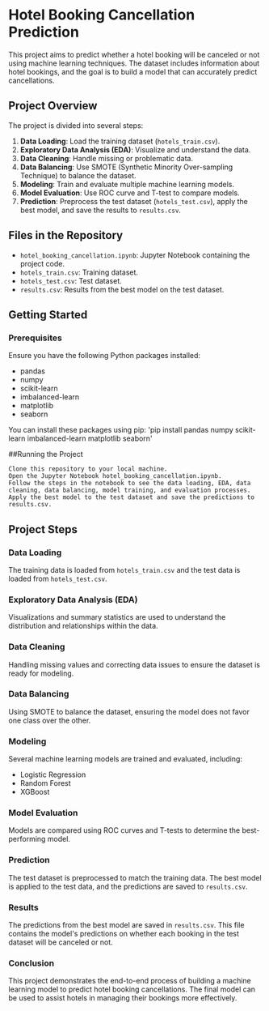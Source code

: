 # Hotel Booking Cancellation Prediction

This project aims to predict whether a hotel booking will be canceled or not using machine learning techniques. The dataset includes information about hotel bookings, and the goal is to build a model that can accurately predict cancellations.

## Project Overview

The project is divided into several steps:

1. **Data Loading**: Load the training dataset (`hotels_train.csv`).
2. **Exploratory Data Analysis (EDA)**: Visualize and understand the data.
3. **Data Cleaning**: Handle missing or problematic data.
4. **Data Balancing**: Use SMOTE (Synthetic Minority Over-sampling Technique) to balance the dataset.
5. **Modeling**: Train and evaluate multiple machine learning models.
6. **Model Evaluation**: Use ROC curve and T-test to compare models.
7. **Prediction**: Preprocess the test dataset (`hotels_test.csv`), apply the best model, and save the results to `results.csv`.

## Files in the Repository

- `hotel_booking_cancellation.ipynb`: Jupyter Notebook containing the project code.
- `hotels_train.csv`: Training dataset.
- `hotels_test.csv`: Test dataset.
- `results.csv`: Results from the best model on the test dataset.

## Getting Started

### Prerequisites

Ensure you have the following Python packages installed:
- pandas
- numpy
- scikit-learn
- imbalanced-learn
- matplotlib
- seaborn

You can install these packages using pip:
'pip install pandas numpy scikit-learn imbalanced-learn matplotlib seaborn'

##Running the Project

    Clone this repository to your local machine.
    Open the Jupyter Notebook hotel_booking_cancellation.ipynb.
    Follow the steps in the notebook to see the data loading, EDA, data cleaning, data balancing, model training, and evaluation processes.
    Apply the best model to the test dataset and save the predictions to results.csv.

## Project Steps

### Data Loading

The training data is loaded from `hotels_train.csv` and the test data is loaded from `hotels_test.csv`.

### Exploratory Data Analysis (EDA)

Visualizations and summary statistics are used to understand the distribution and relationships within the data.

### Data Cleaning

Handling missing values and correcting data issues to ensure the dataset is ready for modeling.

### Data Balancing

Using SMOTE to balance the dataset, ensuring the model does not favor one class over the other.

### Modeling

Several machine learning models are trained and evaluated, including:
- Logistic Regression
- Random Forest
- XGBoost

### Model Evaluation

Models are compared using ROC curves and T-tests to determine the best-performing model.

### Prediction

The test dataset is preprocessed to match the training data. The best model is applied to the test data, and the predictions are saved to `results.csv`.

### Results

The predictions from the best model are saved in `results.csv`. This file contains the model's predictions on whether each booking in the test dataset will be canceled or not.

### Conclusion

This project demonstrates the end-to-end process of building a machine learning model to predict hotel booking cancellations. The final model can be used to assist hotels in managing their bookings more effectively.









